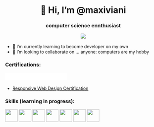 <h1 align="center">👋 Hi, I’m @maxiviani</h1>
<h3 align="center">computer science ennthusiast</h3>
<p align="center"><img src="https://komarev.com/ghpvc/?username=maxiviani&style=flat-square&color=brightgreen" /></p>
<ul>
  <li>🌱 I’m currently learning to become developer on my own</li>
  <li>💞 I’m looking to collaborate on ... anyone: computers are my hobby</li>
</ul>




<h3>Certifications:</h3>
<img src="./fcc_primary_small.png" />
<ul>
  <li><a href="https://www.freecodecamp.org/italian/certification/maxiviani/responsive-web-design">Responsive Web Design Certification</a></li>
</ul>

<h3>Skills (learning in progress):</h3>


<img src="https://cdn.jsdelivr.net/gh/devicons/devicon/icons/c/c-original.svg" width="40" height="40"/> <img src="https://cdn.jsdelivr.net/gh/devicons/devicon/icons/php/php-original.svg" width="40" height="40"/> <img src="https://cdn.jsdelivr.net/gh/devicons/devicon/icons/html5/html5-original-wordmark.svg" width="40" height="40"/> <img src="https://cdn.jsdelivr.net/gh/devicons/devicon/icons/css3/css3-original-wordmark.svg" width="40" height="40"/> <img src="https://cdn.jsdelivr.net/gh/devicons/devicon/icons/mysql/mysql-original-wordmark.svg" width="40" height="40"/> <img src="https://cdn.jsdelivr.net/gh/devicons/devicon/icons/docker/docker-original-wordmark.svg" width="40" height="40"/> <img src="https://cdn.jsdelivr.net/gh/devicons/devicon/icons/javascript/javascript-original.svg" width="40" height="40"/>
          
          
          
          
          
          
          
<!---
maxiviani/maxiviani is a ✨ special ✨ repository because its `README.md` (this file) appears on your GitHub profile.
You can click the Preview link to take a look at your changes.
--->
